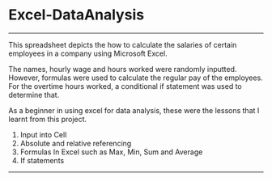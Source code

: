 # Excel-DataAnalysis
___
This spreadsheet depicts the how to calculate the salaries of certain employees in a company using Microsoft Excel.

The names, hourly wage and hours worked were randomly inputted. However, formulas were used to calculate the regular pay of the employees. For the overtime hours worked, a conditional if statement was used to determine that. 

As a beginner in using excel for data analysis, these were the lessons that I learnt from this project.
1. Input into Cell
1. Absolute and relative referencing
1. Formulas In Excel such as Max, Min, Sum and Average
1. If statements
___
